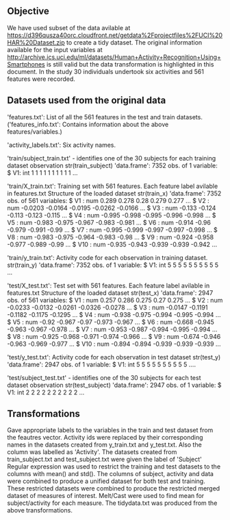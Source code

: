 ## Objective

We have used subset of the data avilable at https://d396qusza40orc.cloudfront.net/getdata%2Fprojectfiles%2FUCI%20HAR%20Dataset.zip
to create a tidy dataset. The original information available for the input variables at http://archive.ics.uci.edu/ml/datasets/Human+Activity+Recognition+Using+Smartphones is still valid but the data transformation is highlighted in this document. In the study 30 individuals undertook six activities and 561 features were recorded.

## Datasets used from the original data

'features.txt': List of all the 561 features in the test and train datasets.
('features_info.txt': Contains information about the above features/variables.)

'activity_labels.txt': Six activity names.

'train/subject_train.txt' - identifies one of the 30 subjects for each training dataset observation
str(train_subject)
'data.frame':	7352 obs. of  1 variable:
 $ V1: int  1 1 1 1 1 1 1 1 1 1 ...

'train/X_train.txt': Training set with 561 features. Each feature label avilable in features.txt
Structure of the loaded dataset
str(train_x)
'data.frame':	7352 obs. of  561 variables:
 $ V1  : num  0.289 0.278 0.28 0.279 0.277 ...
 $ V2  : num  -0.0203 -0.0164 -0.0195 -0.0262 -0.0166 ...
 $ V3  : num  -0.133 -0.124 -0.113 -0.123 -0.115 ...
 $ V4  : num  -0.995 -0.998 -0.995 -0.996 -0.998 ...
 $ V5  : num  -0.983 -0.975 -0.967 -0.983 -0.981 ...
 $ V6  : num  -0.914 -0.96 -0.979 -0.991 -0.99 ...
 $ V7  : num  -0.995 -0.999 -0.997 -0.997 -0.998 ...
 $ V8  : num  -0.983 -0.975 -0.964 -0.983 -0.98 ...
 $ V9  : num  -0.924 -0.958 -0.977 -0.989 -0.99 ...
 $ V10 : num  -0.935 -0.943 -0.939 -0.939 -0.942 ...
 
'train/y_train.txt': Activity code for each observation in training dataset.
str(train_y)
'data.frame':	7352 obs. of  1 variable:
 $ V1: int  5 5 5 5 5 5 5 5 5 5 ...
 
'test/X_test.txt': Test set with 561 features. Each feature label avilable in features.txt
Structure of the loaded dataset
str(test_x)
'data.frame':	2947 obs. of  561 variables:
 $ V1  : num  0.257 0.286 0.275 0.27 0.275 ...
 $ V2  : num  -0.0233 -0.0132 -0.0261 -0.0326 -0.0278 ...
 $ V3  : num  -0.0147 -0.1191 -0.1182 -0.1175 -0.1295 ...
 $ V4  : num  -0.938 -0.975 -0.994 -0.995 -0.994 ...
 $ V5  : num  -0.92 -0.967 -0.97 -0.973 -0.967 ...
 $ V6  : num  -0.668 -0.945 -0.963 -0.967 -0.978 ...
 $ V7  : num  -0.953 -0.987 -0.994 -0.995 -0.994 ...
 $ V8  : num  -0.925 -0.968 -0.971 -0.974 -0.966 ...
 $ V9  : num  -0.674 -0.946 -0.963 -0.969 -0.977 ...
 $ V10 : num  -0.894 -0.894 -0.939 -0.939 -0.939 ...

'test/y_test.txt': Activity code for each observation in test dataset
str(test_y)
'data.frame':	2947 obs. of  1 variable:
 $ V1: int  5 5 5 5 5 5 5 5 5 5 ....

'test/subject_test.txt' - identifies one of the 30 subjects for each test dataset observation
str(test_subject)
'data.frame':	2947 obs. of  1 variable:
 $ V1: int  2 2 2 2 2 2 2 2 2 2 ...
 
## Transformations
 
 Gave appropriate labels to the variables in the train and test dataset from the feautres vector.
 Activity ids were replaced by their corresponding names in the datasets created from y_train.txt and y_test.txt. Also the column was labelled as 'Activity'. 
 The datasets created from train_subject.txt and test_subject.txt were given the label of 'Subject'
 Regular expression was used to restrict the training and test datasets to the columns with mean() and std().
 The columns  of subject, activity and data were combined to produce a unified dataset for both test and training.
 These restricted datasets were combined to produce the restricted merged dataset of measures of interest.
 Melt/Cast were used to find mean for subject/activity for each measure.
 The tidydata.txt was produced from the above transformations.
 
 
 
